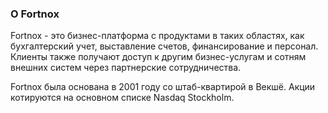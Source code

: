 ### О Fortnox

Fortnox - это бизнес-платформа с продуктами в таких областях, как бухгалтерский учет, выставление счетов, финансирование и персонал.
Клиенты также получают доступ к другим бизнес-услугам и сотням внешних систем через партнерские сотрудничества.

Fortnox была основана в 2001 году со штаб-квартирой в Векшё. Акции котируются на основном списке Nasdaq Stockholm.
